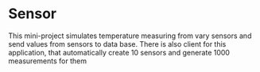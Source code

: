 # Sensor
This mini-project simulates temperature measuring from vary sensors and send values from sensors to data base.
There is also client for this application, that automatically create 10 sensors and generate 1000 measurements for them

